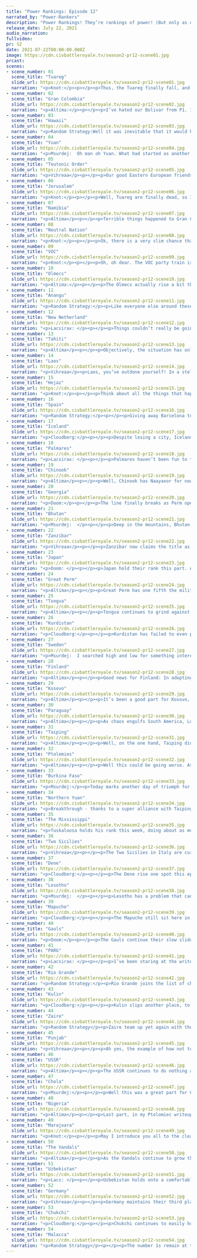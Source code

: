 ```yaml
---
title: "Power Rankings: Episode 12"
narrated_by: "Power-Rankers"
description: "Power Rankings! They’re rankings of power! (But only as of the instant of the end of the previous episode, as these are not meant to be future predictions!) Power Rankings!"
release_date: July 22, 2021
audio_narration:
fullvideo:
pr: S2
date: 2021-07-22T00:00:00.000Z
image: https://cdn.civbattleroyale.tv/season2-pr12-scene01.jpg
prcast:
scenes:
- scene_number: 01
  scene_title: "Tuareg"
  slide_url: https://cdn.civbattleroyale.tv/season2-pr12-scene01.jpg
  narration: "<p>Knot:</p><p></p><p>Thus, the Tuareg finally fall, and honestly not being one of the first few civs to die, but still dying early is about what they deserve. The Tuareg didn’t play horrendously. They settled ok early on, they were a little bit strategic about how they built their “empire” and they tried to make friends. They weren’t a Somalia or Neutral level civ. They played fine, but at the same time, they didn’t play spectacularly, and they were already hamstrung by their position. It wasn’t gonna take much to outdo their terrible Saharan starting location. A surprisingly good Vandals + Burkina Faso start was especially gonna crush them. Thus, they were never meant to do good things. They were always gonna be kinda “eh”, and they were “eh”, but they weren’t worse than that! Let’s celebrate this achievement at least!</p>"
- scene_number: 02
  scene_title: "Gran Colombia"
  slide_url: https://cdn.civbattleroyale.tv/season2-pr12-scene02.jpg
  narration: "<p>Altima:</p><p></p><p>I’ve hated our Bolivar from P1. I’ve bemoaned his recovery from his atrocious start every step of the way, rated him lower than he strictly deserved out of spite, and just generally wished a horrible lung infection upon him. But even so, watching a man go from a potential Power to a city state, trapped in the very same city he condemned another man in, well, the dramatic ho in me can’t help but nod solemnly at that. It's unlikely either the Marajoara or Mapuche will finish the job imminently (a single coastal tile does not make for an easy invasion), but regardless, Bolivar’s dreams of liberation are dead, and one day soon, he will be too.</p>"
- scene_number: 03
  scene_title: "Hawaii"
  slide_url: https://cdn.civbattleroyale.tv/season2-pr12-scene03.jpg
  narration: "<p>Random Strategy:Well it was inevitable that it would happen some day. A mainland power finally noticed a free capital in the middle of the ocean and grabbed it. Fortunately, the 1 settler Hawaii built this game is paying off, as the colony of Hilo was too far out of the way to be captured too. What's even more amazing is that Hawaii is now next to an enemy in exactly the same situation:  Makasser looks like it will soon be the last refuge of the VOC and is right next door! Can Hawaii capture a city this game? Based on previous experience with Fa'a'a: probably not.</p>"
- scene_number: 04
  scene_title: "Yuan"
  slide_url: https://cdn.civbattleroyale.tv/season2-pr12-scene04.jpg
  narration: "<p>Msurdej:  Oh man oh Yuan. What had started as another round of Khanflict has turned into a massive partitioning. With most of its neighbors fighting against them, Kublai Khan has been reduced to a paltry three cities. It’s likely they’ll be destroyed in the next part, so sell now stonk holders, or face the wrath of elimination!</p>"
- scene_number: 05
  scene_title: "Teutonic Order"
  slide_url: https://cdn.civbattleroyale.tv/season2-pr12-scene05.jpg
  narration: "<p>Vihreaa</p><p></p><p>Our good Eastern European friends in the Teutonic Order live another part, growing used to their rump status. Not a lot going on this part, with their only wars being with PARG and Hawaii, a civ that is two entire empires away and another rumpified state. They’ve survived so far as a rump states, and even gained 2 ranks this part from just chilling. Only time will tell how far they can be carried up the ranks.</p>"
- scene_number: 06
  scene_title: "Jerusalem"
  slide_url: https://cdn.civbattleroyale.tv/season2-pr12-scene06.jpg
  narration: "<p>Knot:</p><p></p><p>Well, Tuareg are finally dead, so I guess Jerusalem has picked of the mantle of “civ that should be dead but is someone inexplicably surviving.” Freaking Kurdistan. It’s two cities! They aren’t even mountain defended! How hard can this possibly be?</p>"
- scene_number: 07
  scene_title: "Namibia"
  slide_url: https://cdn.civbattleroyale.tv/season2-pr12-scene07.jpg
  narration: "<p>Altima</p><p></p><p>Terrible things happened to Gran Colombia and so Namibia rises one point. They’re still in instant death radius, still on the runt pile, but they sit higher on it than one more person than before. Progress!</p>"
- scene_number: 08
  scene_title: "Neutral Nation"
  slide_url: https://cdn.civbattleroyale.tv/season2-pr12-scene08.jpg
  narration: "<p>Knot:</p><p></p><p>Ok, there is a very slim chance that the Neutrals can snag a New Netherlands city if Peter’s luck continues to be horrendous, and I really want this to be the start of a rising Phoenix moment for the Neutrals where they suddenly start playing incredibly competently, steal like three cities, and just live on as a functional modern age civ chugging along in a world of future tech juggernauts. Wouldn’t that be fun? I think that’d be fun.</p>"
- scene_number: 09
  scene_title: "VOC"
  slide_url: https://cdn.civbattleroyale.tv/season2-pr12-scene09.jpg
  narration: "<p>Knot:</p><p></p><p>Oh, oh dear. The VOC party train is finally coming to an end, and it is not pretty. Lost three major cities to Chola, and the war still isn’t over yet. On the bright side, at least it’s ending in a unique way. I think most predicted a Malaccan victory over VOC, but Chola bursting onto the scene with a big navy to get a piece of the pacific front? Would seem ambitious last part, would seem downright silly two parts ago. If nothing else, VOC’s conqueror is an interesting one!</p>"
- scene_number: 10
  scene_title: "Olmecs"
  slide_url: https://cdn.civbattleroyale.tv/season2-pr12-scene10.jpg
  narration: "<p>Altima:</p><p></p><p>The Olmecs actually rise a bit this part, as the failure of other more relevant civs (notably including one of their long-time rivals the Gran Colombians) collaterally makes them look better by comparison. They’re still absolutely hosed the second one of these guys with boats remembers they exist, mind, but if they should survive past the death of Bolivar, I’m honestly willing to record that as a W in their book.</p>"
- scene_number: 11
  scene_title: "Anangu"
  slide_url: https://cdn.civbattleroyale.tv/season2-pr12-scene11.jpg
  narration: "<p>Random Strategy:</p><p>Like everyone else around these ranks, Anangu move up 4 spaces as a result of VOC, Yuan, Hawaii and Gran Colombia dropping to the bottom. And that's really all there is to it. I will also remark on the Anangu unlocking the best naval tech of the game, navigation, before the Vandals and Kulin did. This is more of a dig at the Vandals and Kulin than a sign of success by the Anangu because now is a perfectly reasonable time for a civ that's been a rump the whole game to be unlocking navigation. What's more, the Anangu have no coastal cities so the tech is useless for them.</p><p></p>"
- scene_number: 12
  scene_title: "New Netherland"
  slide_url: https://cdn.civbattleroyale.tv/season2-pr12-scene12.jpg
  narration: "<p>Lacsirax: </p><p></p><p>Things couldn’t really be going worse for the New Dutch right now. Decimated by a nation from a completely different continent to the extent that the Vandals now have more cities on the western side of the Atlantic than the east. Losing every single coastal city you own except for one vulnerable city on Cuba, where Stuyvesant himself has relocated. And now, at war with Rio Grande, a foe that would be completely unassailable even if New Netherland still had an army. More on that later. The smidgen of good news here is that Rosillo hasn’t really seen fit to assign many troops to the attack on their disenfranchised neighbour. Still, what doubt there was last episode is erased - New Netherland are now doomed to runt status, and might not even outlast perennial rivals and identical acronyms the Neutral Nation.</p>"
- scene_number: 13
  scene_title: "Tahiti"
  slide_url: https://cdn.civbattleroyale.tv/season2-pr12-scene13.jpg
  narration: "<p>Altima</p><p></p><p>Objectively, the situation has only gotten worse for Tahiti. Their pathetic Hawaiian neighbors have been replaced by terrifying Chukchi neighbors. Practically, the difference isn’t that huge honestly. They’re hosed either way, by Kulin or by Chukchi, death is just a little bit closer now. In a way, one could argue its an upgrade- aesthetically, as in. I do like the contrast of the cold pale blue against their pink much more than the yellow on pink thing we had going on. I think that chromatic upgrade (and you know, the utter collapse of people around them) more than justifies a five rank rise.</p>"
- scene_number: 14
  scene_title: "Laos"
  slide_url: https://cdn.civbattleroyale.tv/season2-pr12-scene14.jpg
  narration: "<p>Vihreaa</p><p>Laos, you’ve outdone yourself! In a stellar peace deal with the Chola, you’ve managed to give away 3 of your non-coastal cities to a civ that’s only redeeming quality is it’s navy. Well done. Maybe the AI controlling Laos is just trying to get his game over with already, pizza rolls are almost ready, you see.</p>"
- scene_number: 15
  scene_title: "Hejaz"
  slide_url: https://cdn.civbattleroyale.tv/season2-pr12-scene15.jpg
  narration: "<p>Knot:</p><p></p><p>Think about all the things that happened with Chola this part. Threatening Laos out of half their empire, taking VOC cities left and right, generally just being a total beast, and then think about Hejaz… just sitting there… watching this massive monster growing with cities right next to them…. probably praying their death is quick and painless. Should we pity them, or demand blood faster?</p>"
- scene_number: 16
  scene_title: "Spain"
  slide_url: https://cdn.civbattleroyale.tv/season2-pr12-scene16.jpg
  narration: "<p>Random Strategy:</p><p></p><p>Giving away Barcelona to Germany seems like a poor move. However, consider this: Barcelona is the border city between Spain and the Gauls, so by giving it away, the Gauls cannot enter Iberia except by sea. Moreover, the Gauls hate boats which means the Spanish navy is of far superior quality to the Gaulish navy (if a little lacking is quantity). So the Gauls just won't be able to kill off Spain very easily at all. Their best option was to use their land army to blitz through Barcelona and into the core, but now that option is gone so they'll have to embark into the ocean where they can be sunk. A second point I'd like to bring up is that the German navy IS scary, with industrial cruisers and ironclads, and very soon subs. If the war had continued, Germany could have defeated the Spanish navy and conquered everything they own, so peace with them is definitely worth it.</p>"
- scene_number: 17
  scene_title: "Iceland"
  slide_url: https://cdn.civbattleroyale.tv/season2-pr12-scene17.jpg
  narration: "<p>Cloudberg:</p><p></p><p>Despite losing a city, Iceland rises five ranks this episode, for several reasons. First off, we had already written off that city as dead, so no one was surprised enough by its loss to drop them. Second, Mississippi has run out of easily accessible Icelandic cities, so they probably are done fighting, except for some skirmishes. And third, several civs above Iceland choked hard this episode (looking at you, Kublai...). So all that adds up to Iceland rising. Just don’t forget that like anyone in this part of the rankings, a single war declaration could still lead to their utter collapse.</p>"
- scene_number: 18
  scene_title: "Palmares"
  slide_url: https://cdn.civbattleroyale.tv/season2-pr12-scene18.jpg
  narration: "<p>Lacsirax: </p><p></p><p>Palmares haven’t been fun to talk about for a long time. Even this episode, as they lose a frontier city to the Mapuche, it’s hard to muster up much interest - of all civs taking up space on the CBRX2 Map, it’s hard to think of one that’s left such little impact on the game and its lore. Their bolder moments have been outshone - founding a city deep in Mapuche territory was a mere carbon copy of the move Peru-Bolivia had made several centuries prior, while losing their capital to a transatlantic nation was soon forgotten in the wake of the Vandals’ subsequent evisceration of New Netherland. Unfortunately, they may well be here for some time to come - only the Marajoara boast an army advanced enough to really break through their homeland defences, and they seem far more occupied by the Caribbean currently. I only hope I don’t get assigned to write about them another week!</p>"
- scene_number: 19
  scene_title: "Chinook"
  slide_url: https://cdn.civbattleroyale.tv/season2-pr12-scene19.jpg
  narration: "<p>Altima</p><p></p><p>Well, Chinook has Naayaxor for now, but as a city with naval access and with Tongva ground superiority, it’s absolutely gonna flip back before long. Still, it’s likely this war ends with no real losses for the Chinook, barring a potential future problem of a Malaccan naval force advancing into their seaspace. That fleet could just suicide itself against Chinook (the city). Or it could capture it. Either is perfectly possible, but the combination of having taken some progress in this war and a number of other civs dropping gives them +6 ranks.</p><p></p><p>We’ll see how many they still hold by the end of next part.</p>"
- scene_number: 20
  scene_title: "Georgia"
  slide_url: https://cdn.civbattleroyale.tv/season2-pr12-scene20.jpg
  narration: "<p>Doom:</p><p></p><p>The line finally breaks as Perm opens its borders to Uzbekistan, giving them actual land access to Georgia. Georgia has enjoyed a long run thanks to the relative peacefulness of the USSR and Perm but that may be coming to an end. While they haven't done much harm yet, Georgia lags very far behind Uzbekistan in basically everything so the battle could easily become a rout. The longer Tamar can keep flipping Sukhumi the better since her only hope is that Karimov gets bored and doesn't ask for much in the peace deal.</p>"
- scene_number: 21
  scene_title: "Bhutan"
  slide_url: https://cdn.civbattleroyale.tv/season2-pr12-scene21.jpg
  narration: "<p>Msurdej:  </p><p></p><p>Deep in the mountains, Bhutan has a lot going on...wait no, that was last week. The war with Taiping went nowhere, as does their war with Chola, who seem more interested in Indochina than Bhutan. The big losses to Wangchuck’s empire seem to be from citadels, as Taiping and Punjab seem to have taken bites out of Bhutan. But otherwise, no news is good news for the boys and girls of Bhutan.</p>"
- scene_number: 22
  scene_title: "Zanzibar"
  slide_url: https://cdn.civbattleroyale.tv/season2-pr12-scene22.jpg
  narration: "<p>Vihreaa</p><p></p><p>Zanzibar now claims the title as weakest African civ, with the Tuareg being eliminated. Unfortunately being on a continent with some of the strongest civs in the game, Zanzibar doesn’t have any real path to victory. With a strong ocean empire, they strike me akin to the Venice of Africa. Entertaining to look at, maybe, but no real power to back them up.</p>"
- scene_number: 23
  scene_title: "Japan"
  slide_url: https://cdn.civbattleroyale.tv/season2-pr12-scene23.jpg
  narration: "<p>Doom: </p><p></p><p>Japan hold their rank this part. All things considered it could be worse. They haven't picked up any of the scraps from Yuan so far but it's not inconceivable for them to pick up a city. Surprisingly, the Osaka exclave also survived. Japan's prospects remain dark though. With the demise of Yuan, Northern Yuan and Taiping are much stronger, leaving Japan as the weak link of the area. Their best chance would be to wait for the collapse of a neighbour at the hands of better civs and try to sweep in last minute but I doubt they can project enough power, even for that.</p>"
- scene_number: 24
  scene_title: "Great Perm"
  slide_url: https://cdn.civbattleroyale.tv/season2-pr12-scene24.jpg
  narration: "<p>Altima</p><p></p><p>Great Perm has one fifth the military and one third the productive capacity of PARG. The problem is that PARG only has an eight tech lead over Perm, and PARG aren’t at Ural invalidating techs yet. Meanwhile, the USSR seems uninterested in aggressing into Perm. Thus, despite everything, Perm rises.</p>"
- scene_number: 25
  scene_title: "Tongva"
  slide_url: https://cdn.civbattleroyale.tv/season2-pr12-scene25.jpg
  narration: "<p>Altima</p><p></p><p>Tongva continues to grind against the mountainous strongholds of the Chinook, the mountains doing as much to hold the Tongva back as their anemic military. Still, they’re holding well against the Tongva, and this war will probably end in a white peace. Probably. Malacca has actually deployed a naval force to this front, and while they probably won’t take anything, much less take it on a permanent basis, the threat exists.</p>"
- scene_number: 26
  scene_title: "Kurdistan"
  slide_url: https://cdn.civbattleroyale.tv/season2-pr12-scene26.jpg
  narration: "<p>Cloudberg:</p><p></p><p>Kurdistan has failed to even put a single scratch on Jerusalem. Like, come on, it’s JERUSALEM! How hard can it be? Not a great sign for the future if Barzani can’t even take on his weakest neighbor.</p>"
- scene_number: 27
  scene_title: "Sweden"
  slide_url: https://cdn.civbattleroyale.tv/season2-pr12-scene27.jpg
  narration: "<p>Msurdej:  I searched high and low for something interesting to say about Sweden, but they were a no show for, oh no wait. They got 1 slide. That mostly talked about Germany...Yeah, I'm not going to lie, Karl XII has been reaching new levels of disappointing this game, and I for one, want to see less catboy, and more lion.</p>"
- scene_number: 28
  scene_title: "Finland"
  slide_url: https://cdn.civbattleroyale.tv/season2-pr12-scene28.jpg
  narration: "<p>Altima</p><p></p><p>Good news for Finland: In adopting Autocracy, they have given themselves better diplomatic footing with their strongest neighbor. Further, they’ve got more troops on ground in that potential theater should things still go hot. They still do not have a path to victory, but hey, progress is progress.</p>"
- scene_number: 29
  scene_title: "Kosovo"
  slide_url: https://cdn.civbattleroyale.tv/season2-pr12-scene29.jpg
  narration: "<p>Altima</p><p></p><p>It’s been a good part for Kosovo, in that it was a part where nothing happened to Kosovo. None of their cities got flipped into oblivion, none of their more powerful neighbors launched a failed war against them that still cost them precious production and manpower, just a nothingburger of a part. Ibrahim will take it.</p>"
- scene_number: 30
  scene_title: "Paraguay"
  slide_url: https://cdn.civbattleroyale.tv/season2-pr12-scene30.jpg
  narration: "<p>Altima</p><p></p><p>As chaos engulfs South America, Lopez stays still. The biggest problem he has in that regard is space- even an AI engineered to be a blood psychopath still (generally) prefers not to go to war without notable army size advantages, and Lopez has a pretty small land size and thus small army. His forces are roughly comparable to that of his weakest neighbor, the Palmares, and utterly dwarfed by the Mapuche. He could try for the “tech up and eat the weaker power” option, but I think the more interesting option is, depending on how the war between the Mapuche and Marajoara goes, to try to poach some turf off the Mapuche- if Marajoara successfully pulls a double humiliation, that may leave the Mapuche weak enough to take on, which could give Lopez a real fighting chance. There’s a lot of “maybes” in there, but it’s what Lopez’s got. </p>"
- scene_number: 31
  scene_title: "Taiping"
  slide_url: https://cdn.civbattleroyale.tv/season2-pr12-scene31.jpg
  narration: "<p>Altima</p><p></p><p>Well, on the one hand, Taiping did still gain some ground against the hated Yuan menace. On the other hand, they were denied their ultimate glory at the hands of the Purple Incompetant. Now, given time, they may be able to rectify this- they are scientifically and militarily stronger than Not Dying Yuan. It wouldn’t take that much teching up to get sufficiently ahead of Purple Yuan. They may well not have that time, however- Malacca gets stronger with every part, after all.</p>"
- scene_number: 32
  scene_title: "Ptolemies"
  slide_url: https://cdn.civbattleroyale.tv/season2-pr12-scene32.jpg
  narration: "<p>Altima</p><p></p><p>Well this could be going worse. As terrible as this looks, and it is pretty bad, the cities lost to Nigeria were all garbage Saharan cities that mostly existed to secure borders and look pretty. Turns out cities with no terrain defense aren’t good at the first of those. Can’t imagine they were much better at the second. The tighter lines at the Nile may well still hold; if nothing else, the production gap is insignificant, favoring Cleo. Still, a looming problem hangs overhead (literally)- Awolowo has artillery, and Cleo doesn’t. If the line collapses, it will be for that reason- Nigeria can just bomb Egypt into submission and swing a cavalier in to yoink, and even if the Nile core becomes a flipfest for this, it becomes a flipfest with Nigerian initiative, which Cleo cannot afford.</p>"
- scene_number: 33
  scene_title: "Burkina Faso"
  slide_url: https://cdn.civbattleroyale.tv/season2-pr12-scene33.jpg
  narration: "<p>Msurdej:</p><p>Today marks another day of triumph for Burkina Faso, as they finally wipe the Tuareg. But it’s a long way back up to the Top 20 they were in a few parts ago, let alone the number 1 seat they clinched in Part 1. And now, with a souped up Nigeria on one side, and the ever growing Vandals on the other, Burkina Faso has very few options in terms of civs to attack. And with the blood of the Tuareg on their hands, Sankara might find himself on the receiving end of a war of vengeance.</p><p></p>"
- scene_number: 34
  scene_title: "Northern Yuan"
  slide_url: https://cdn.civbattleroyale.tv/season2-pr12-scene34.jpg
  narration: "<p>Breakthrough - thanks to a super alliance with Taiping and Japan, Northern Yuan finally settle the debate of Best Yuan, taking the lion’s share of the divided lands of Kublai Khan, including the prize of a capital. It’s a strong possibility it’s too little, too late, with Mandukhai’s low-pop empire unable to produce production or research levels to keep up with other Asian powers. One cheap capital this late in the game is unlikely to turn those tables upside down. But then again, if the aim of Mandukhai is to cling on ‘til Endgame, she’s going the right way about it - leaving Japan as a lovely buffer state between her and the Chukchi, and working to remove her potential nearest rival Kublai, meaning she’ll be sitting on even more free space when the dice are recast. N Yuan might still sit outside the top 20, but we’ve certainly seen more longshot comebacks.</p>"
- scene_number: 35
  scene_title: "The Mississippi"
  slide_url: https://cdn.civbattleroyale.tv/season2-pr12-scene35.jpg
  narration: "<p>Tuskaloosa holds his rank this week, doing about as much as we expected of him in kicking the Icelandic out of Vinland once and for all, though unable to progress any further to Iceland’s core. Meanwhile, the fate of two bordering nations have cancelled each other out. New Netherland’s complete destruction is excellent news for Tuskaloosa - not only is it one less rival to contend with, but his lands are virtually unprotected, as are the new Vandal colonies. They’re both ripe for the taking. Unfortunately, the opposite is true of their southern adversaries, Rio Grande. In fact, Rio Grande is completely unconquerable now - all Mississippi can do is defend. That’s not an exaggeration. All will be explained in about, ooh, seven ranks time from now...</p>"
- scene_number: 36
  scene_title: "Two Sicilies"
  slide_url: https://cdn.civbattleroyale.tv/season2-pr12-scene36.jpg
  narration: "<p>Vihreaa</p><p></p><p>The Two Sicilies in Italy are currently playing the role of kingmaker for the Vandals, because they don’t seem to be very interested in anything else. With just about total naval control of the Mediterranean, they could take almost all of the Vandals’ home core, which is the one thing preventing the Vandals from having a strong claim in the top 5, or even top 3. With a decently strong military and navy, Two Sicilies are currently just spinning their wheels and not doing much.</p>"
- scene_number: 37
  scene_title: "Dene"
  slide_url: https://cdn.civbattleroyale.tv/season2-pr12-scene37.jpg
  narration: "<p>Cloudberg:</p><p></p><p>The Dene rise one spot this episode, which is probably statistical noise considering they did nothing, but I’d like to put it down to them being twice removed from Rio Grande. Rio Grande’s neighbors should all be taking a hit, likewise the neighbors of those neighbors should get a boost. If you’re confused, just wait until the Rio Grande slide...</p>"
- scene_number: 38
  scene_title: "Lesotho"
  slide_url: https://cdn.civbattleroyale.tv/season2-pr12-scene38.jpg
  narration: "<p>Msurdej:  </p><p></p><p>Lesotho has a problem that can be summed up in one word: Zaire. Overall Moshoeshoe I has good stats, but when compared to Zaire’s they’re not great. They have a few opportunities to expand, like Namibia and Zanzibar, but doing so may set off Zaire. They tried to go into Arabia and conquer Hejaz, but it went nowhere. All paths leave Lesotho with a Zaire sized mountain to get over if they ever want to- hang on, this is just last week’s slide write up. What actually changed for Lesotho? The answer: they got citadeled a bit, and lose a rank to Nigeria.Goodnight folks </p>"
- scene_number: 39
  scene_title: "Mapuche"
  slide_url: https://cdn.civbattleroyale.tv/season2-pr12-scene39.jpg
  narration: "<p>Cloudberg:</p><p></p><p>The Mapuche still sit here in the middle of the teens, but it’s obvious at this point that they are no longer top dogs in South America. Marajoara is exploding in terms of both size and stats, and while the Mapuche have taken this chance to attack them, their small border and Marajoara’s superior tech will likely combine to prevent Lautaro from making any gains. In fact, it looks like the Mapuche might even lose some of their Pacific island cities to Marajoara, which would further cement P’kuee’s domination of the continent.</p>"
- scene_number: 40
  scene_title: "Gauls"
  slide_url: https://cdn.civbattleroyale.tv/season2-pr12-scene40.jpg
  narration: "<p>Doom:</p><p></p><p>The Gauls continue their slow slide back through the power rankings, dropping another 2 spots this week. It was not a bad part for the Gauls. They adopted autocracy, the best ideology for world domination and have maintained their borders. However they are hardly the first to ideologies though and at this stage of the game they need to do more to keep a high ranking.</p>"
- scene_number: 41
  scene_title: "PARG"
  slide_url: https://cdn.civbattleroyale.tv/season2-pr12-scene41.jpg
  narration: "<p>Lacsirax: </p><p></p><p>I’ve been staring at the write-up sheet for about fifteen minutes. I swear I must have forgotten something. This huge mass of cities, this giant nation right in the heart of Asia, surrounded by fellow powers and runt states alike - they must have done something last episode, right? No new cities, no new wonders, no relevant wars… No, this makes no sense. They’re huge. They’re one of the map’s biggest presences. They must be doing something. We just, er, can’t see it. It’s a secret project. Yeah, that it’s it! Kolchak has a secret project and he’s not ready to show it yet. Should probably keep my voice about it really.</p>"
- scene_number: 42
  scene_title: "Rio Grande"
  slide_url: https://cdn.civbattleroyale.tv/season2-pr12-scene42.jpg
  narration: "<p>Random Strategy:</p><p>Rio Grande joins the list of cheaters this game (which as a reminder so far contains Malacca, Peru-Bolivia, Neutrals, Vandals and Germany, with probably also the Chukchi). The cheat they are using is with their UB: the Fortaleza Colonial (Military Academy replacement). It reads: "Border grows 2 times faster in this city during times of war. +1 city defense for every river tile owned by the city.". It is very clearly not just doing that, and as a result, Rio Grande cities are now impregnable fortresses with several hundred defence scores on them. Ciudad Camargo holds the record at 456. !!! That is simply broken levels of OP. That city can 1 shot any unit in the game (except for the crawler, the endgame siege unit and also tankiest unit in the game) while taking almost no damage in return. And what’s worse is the city defences are STILL GROWING somehow. Forget fortress Australia, Rio Grande is now certain to live till the endgame. If the defence growth doesn’t actually stop ever, then they will actually be IMMORTAL because the city strength is scaling way way faster than units do.</p>"
- scene_number: 43
  scene_title: "Kulin"
  slide_url: https://cdn.civbattleroyale.tv/season2-pr12-scene43.jpg
  narration: "<p>Cloudberg:</p><p></p><p>Kulin slips another place, to 12th, as their neighbors continue to build better navies than them—now they have to worry not just about Malacca, but maybe Chola and Chukchi too. Their navy looks miniscule compared to any of these nations. However, Kulin is researching electronics, which will give them battleships—could this be the ace up their sleeve that allows them to defend themselves against these formidable neighbors? Perhaps. (They will need to research biology to unlock oil before they can actually build any.) Or Kulin could continue to be that civ with great stats and nothing to show for it.</p>"
- scene_number: 44
  scene_title: "Zaire"
  slide_url: https://cdn.civbattleroyale.tv/season2-pr12-scene44.jpg
  narration: "<p>Random Strategy</p><p>Zaire team up yet again with their brother from another ideology Nigeria, and set about crushing the Ptolemies. And with remarkably more success than last time! Instead of gaining a city, the Ptolemies have lost 9. There's just one problem: that was just Nigeria. Zaire has managed a big fat 0 in gains. I struggle to find an explanation for such military incompetence. Zaire has a bigger army and higher production than Nigeria, has open borders with them and has the exact same military techs and army composition as them (so similar that it's even weird; it looks like 1 civ with 2  different shades of green). Maybe the mountains of east africa are causing pathing issues or something. At any rate, because of this "highly successful" war, Zaire is no longer the civ with the biggest piece of Africa; that title is going to Nigeria. And the biggest production, science, and military that Zaire still possesses will follow soon enough, and that pushes Zaire down the ranks.</p><p></p>"
- scene_number: 45
  scene_title: "Punjab"
  slide_url: https://cdn.civbattleroyale.tv/season2-pr12-scene45.jpg
  narration: "<p>Vihreaa</p><p></p><p>Ah yes, the example of how not to win a CBRX game. Punjab is now embarrassingly ranked below the Chola, which at least I believe is completely absurd, because Punjab could completely cripple Chola’s core without much effort. Chola’s main strength is in their navy, and unfortunately for them Punjab only has 2 coastal cities. Despite this, Punjab certainly has fallen from grace, now in a disappointing 10th place. After squandering their large lead in 1st, place, Punjab watches as the rest of the world caught up with them and then passed them.</p>"
- scene_number: 46
  scene_title: "USSR"
  slide_url: https://cdn.civbattleroyale.tv/season2-pr12-scene46.jpg
  narration: "<p>Altima</p><p></p><p>The USSR continues to do nothing as the world turns further. Barely even showed up in this whole episode. They got their UU online at some point though. If they use it, it might make for a decent power spike as they start munching on their weak neighbors. IF. That ‘if’ and the rise of other powers has cost the USSR one rank.</p>"
- scene_number: 47
  scene_title: "Chola"
  slide_url: https://cdn.civbattleroyale.tv/season2-pr12-scene47.jpg
  narration: "<p>Msurdej:</p><p></p><p>Well this was a great part for Chola. They managed to make gains on not one, but two different civs in Southeast Asia. While they've finished their war against Laos, they still have a pretty solid capture chance in Palembang. From there, it's unlikely Chola will finish off the VOC, they can certainly banish them to one city islands. But from there, their options start to get limited, and increasingly look like a path going through either Punjab or Malacca. The former has less manpower, but much of Raja Raja’s power is in the navy, and is ineffective against the predominantly landlocked Punjab. And Malacca....are still Malacca.</p>"
- scene_number: 48
  scene_title: "Nigeria"
  slide_url: https://cdn.civbattleroyale.tv/season2-pr12-scene48.jpg
  narration: "<p>Altima</p><p></p><p>Last part, in my Ptolomiec writeup, I mentioned that they still had to worry about their border with the Big Brain Boi Block. Well, that shoe just dropped like a goddamn bunker buster. Nigeria just casually doubled its city count while halving one of its largest direct rivals. Now, that territory is, as noted by the fact that they were able to sweep it so thoroughly in the first place, terrible and hard to defend (at least against non-Zaire aggressors), so this may not be as much of a net positive for them as it should be. </p><p></p><p>It remains to be seen how far they’ll be able to take this war, as Cleo rallies around the Nile. Artillery versus Field Cannons should net Nigeria a few more cities, but beyond that, the Middle East looks a bridge too far at the present juncture. The next part will be the truest test of how much they can swing this surge- but regardless, I’m pretty comfortable calling them the biggest winner of the part.</p>"
- scene_number: 49
  scene_title: "Marajoara"
  slide_url: https://cdn.civbattleroyale.tv/season2-pr12-scene49.jpg
  narration: "<p>Knot:</p><p></p><p>May I introduce you all to the clear number one power in South America? All it took was one part for Marajoara to almost completely demolish the decrepit Phoenix that was Gran Columbia. Not only that, but they actually have decent enough tech and production to make those mediocre cities and into good cities! These gains are gonna do a stellar job reinforcing their lead in South America, and if you think that makes this a good part for them, you ain’t seen nothing yet. </p><p></p><p>With this move, they have basically no equal in South America. The closest civ is Mapuche, but they’re now firmly far behind Marajoara on almost every metric. Mapuche are gonna have to do something now if they wanna stand a chance against this new upstart. As for Marajoara’s other neighbors? Speed bumps. Paraguay’s chance of building an empire out of their enclave has long since sailed, and Palmares could go down with a mean glare. Outside of a very ambitious Rio Grande attack, or a very aggressive navel feel from the Vandals, Marajoara is almost guaranteed a spot on the cylinder for a very long time. They’re a top seed at this point, and I expect them to only get better. </p>"
- scene_number: 50
  scene_title: "The Vandals"
  slide_url: https://cdn.civbattleroyale.tv/season2-pr12-scene50.jpg
  narration: "<p>Altima</p><p></p><p>As the Vandals continue to grow their American holdings, we find ourselves asking the simple question, what the hell is this civ? Are they a naval civ? They’ve got the holdings for it, but they seem bound and determined to not research naval techs! Are they a North African civ? The Two Sicilians could take most of their homeland in a fortnight, and more of their cities are foreign colonies besides! And how big a deal is their trade route cheating? They’re definitely A Power, but figuring out what to make of them is a goddamn ordeal. So they stay still, sitting at rank 5 where they began the part, even as they’ve indisputably grown from their solidified conquests of the previously-better NN.</p>"
- scene_number: 51
  scene_title: "Uzbekistan"
  slide_url: https://cdn.civbattleroyale.tv/season2-pr12-scene51.jpg
  narration: "<p>Lacs: </p><p></p><p>Uzbekistan holds onto a comfortable fourth, thanks to increasingly dominant stats that now easily outclass Punjab and PARG. Hang on though - am I the only one baffled by that fact? They have significantly less cities than both those civs, and many of those cities are in the depths of the Kazakh and Tarim deserts, rather than the fertile lands of India that Punjab hold, and the decent lower Siberian steppes of PARG. How they pulled ahead so decisively is lost on me, I’m afraid. In any case, they’re currently failing to convert that statistical lead into meaningful progress, only barely flipping the Georgian city of Sukhumi, which returned to Tamar’s hands soon after. The AI’s inability to register seas as obstacles is the main problem here, with Karimov sending many of his troops to a watery fate in the Caspian, sunk by Kutaisi’s garrison. Ultimately a conflict with Georgia will yield very little new land, though - we need to see Karimov strike at one of his scarier neighbours before he rises into the top 3.</p>"
- scene_number: 52
  scene_title: "Germany"
  slide_url: https://cdn.civbattleroyale.tv/season2-pr12-scene52.jpg
  narration: "<p>Vihreaa</p><p></p><p>Germany maintains their third place status this week, with strong stats across the board, and good expansion opportunities surrounding them. With Sweden to their north, Iceland to their west, and Kosovo to their southeast, Germany has multiple weaker empires that they could easily subdue. As is with every civ though, they should act sooner than later, while they still have so much power in the region. Wouldn’t want to end up like Punjab!</p>"
- scene_number: 53
  scene_title: "Chukchi"
  slide_url: https://cdn.civbattleroyale.tv/season2-pr12-scene53.jpg
  narration: "<p>Cloudberg:</p><p></p><p>Chukchi continues to easily hold second place thanks to their dominant stats and weak neighbors. His wrath this episode fell on Hawaii, which didn’t stand a chance against the icy Chukchi fleet sweeping down from the North Pacific. All the while, Lawtiliwadlin continues to passively gain the occasional tile due to the fact that his UA doesn’t care who killed the unit next to his borders, or even whether he is at war with the civ whose unit died. Anyway, I’m certainly looking forward to the inevitable Chukchi-Malacca showdown. Place your bets now!</p>"
- scene_number: 54
  scene_title: "Malacca"
  slide_url: https://cdn.civbattleroyale.tv/season2-pr12-scene54.jpg
  narration: "<p>Random Strategy</p><p></p><p>The number 1s remain at the top. They have gone up to 1st in population, 1st in military, 1st in production (because of Germany finally making peace with everyone) and 2nd in tech (behind only Nigeria). They have built the first planes of the cylinder, due to being the one of the only ones to research the naval techs which are required to unlock oil (Germany is also unlocking oil but has no planes) and also have the tech for subs (I can't see any yet but I'm sure they'll show up). However, I should point out that their neighbours are also scary. The Kulin are only slightly behind Malacca in the previously mentioned stats, but in science they are 1st worldwide (Malacca is 5th) and are using it to research battleships. The Chola have also greatly expanded their empire into Malaccan territory by conquering the VOC, and also have an excellent navy. And finally, by conquering Hawaii, the Chukchi are moving south towards them. This part, Malacca did also expand ever so slightly by capturing the Tongva colonies.</p>"
---
```

